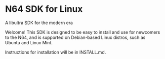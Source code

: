 # N64 SDK for Linux
A libultra SDK for the modern era

Welcome! This SDK is designed to be easy to install and use for newcomers to the N64, and is supported on Debian-based Linux distros,
such as Ubuntu and Linux Mint.

Instructions for installation will be in INSTALL.md.

